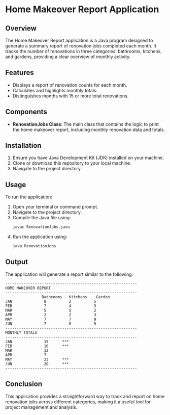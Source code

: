 # Home Makeover Report Application

## Overview

The Home Makeover Report application is a Java program designed to generate a summary report of renovation jobs completed each month. It tracks the number of renovations in three categories: bathrooms, kitchens, and gardens, providing a clear overview of monthly activity.

## Features

- Displays a report of renovation counts for each month.
- Calculates and highlights monthly totals.
- Distinguishes months with 15 or more total renovations.

## Components

- **RenovationJobs Class**: The main class that contains the logic to print the home makeover report, including monthly renovation data and totals.

## Installation

1. Ensure you have Java Development Kit (JDK) installed on your machine.
2. Clone or download this repository to your local machine.
3. Navigate to the project directory.

## Usage

To run the application:

1. Open your terminal or command prompt.
2. Navigate to the project directory.
3. Compile the Java file using:
   ```bash
   javac RenovationJobs.java
   ```
4. Run the application using:
   ```bash
   java RenovationJobs
   ```

## Output

The application will generate a report similar to the following:

```
----------------------------------------------------------
HOME MAKEOVER REPORT
----------------------------------------------------------
                Bathrooms   Kitchens    Garden
JAN              8          2          5
FEB              7          4          5
MAR              5          5          2
APR              2          2          3
MAY              7          7          9
JUN              7          8          5
----------------------------------------------------------
MONTHLY TOTALS
----------------------------------------------------------
JAN              15      ***
FEB              16      ***
MAR              12
APR              7
MAY              23      ***
JUN              20      ***
----------------------------------------------------------
```

## Conclusion

This application provides a straightforward way to track and report on home renovation jobs across different categories, making it a useful tool for project management and analysis.
